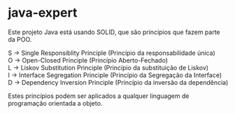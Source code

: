 # java-expert
Este projeto Java está usando SOLID, que são princípios que fazem parte da POO.

S -> Single Responsiblity Principle (Princípio da responsabilidade única)  
O -> Open-Closed Principle (Princípio Aberto-Fechado)  
L -> Liskov Substitution Principle (Princípio da substituição de Liskov)  
I -> Interface Segregation Principle (Princípio da Segregação da Interface)  
D -> Dependency Inversion Principle (Princípio da inversão da dependência)  

Estes princípios podem ser aplicados a qualquer linguagem de programação orientada a objeto.
